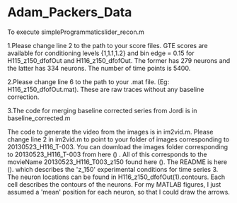 Adam_Packers_Data
=================

To execute simpleProgrammaticslider_recon.m

1.Please change line 2 to the path to your score files. GTE scores are available for conditioning levels {1,1.1,1.2} and bin edge = 0.15 for 
H115_z150_dfofOut and H116_z150_dfofOut. The former has 279 neurons and the latter has 334 neurons.
The number of time points is 5400.

2.Please change line 6 to the path to your .mat file. (Eg: H116_z150_dfofOut.mat). These are raw traces 
without any baseline correction.

3.The code for merging baseline corrected series from Jordi is in baseline_corrected.m

The code to generate the video from the images is in im2vid.m. Please change line 2 in im2vid.m to point to your folder of 
images corresponding to 20130523_H116_T-003. You can download the images folder corresponding to
20130523_H116_T-003 from here () .
All of this corresponds to the movieName 20130523_H116_T003_z150 found here ().
The README is here ().
which describes the 'z_150' experimental conditions for time series 3. The neuron locations can be found in H116_z150_dfofOut(1).contours. Each cell describes the contours of the neurons. For my MATLAB figures, I just 
assumed a 'mean' position for each neuron, so that I could draw the arrows.
